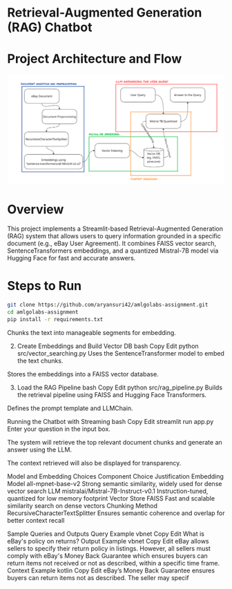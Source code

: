 # Retrieval-Augmented Generation (RAG) Chatbot


# Project Architecture and Flow

![Architecture](Images/RAG_Architecture.png)



# Overview
This project implements a Streamlit-based Retrieval-Augmented Generation (RAG) system that allows users to query information grounded in a specific document (e.g., eBay User Agreement). It combines FAISS vector search, SentenceTransformers embeddings, and a quantized Mistral-7B model via Hugging Face for fast and accurate answers.


# Steps to Run

```bash 
git clone https://github.com/aryansuri42/amlgolabs-assignment.git
cd amlgolabs-assignment
pip install -r requirements.txt
```

Chunks the text into manageable segments for embedding.

2. Create Embeddings and Build Vector DB
bash
Copy
Edit
python src/vector_searching.py
Uses the SentenceTransformer model to embed the text chunks.

Stores the embeddings into a FAISS vector database.

3. Load the RAG Pipeline
bash
Copy
Edit
python src/rag_pipeline.py
Builds the retrieval pipeline using FAISS and Hugging Face Transformers.

Defines the prompt template and LLMChain.

Running the Chatbot with Streaming
bash
Copy
Edit
streamlit run app.py
Enter your question in the input box.

The system will retrieve the top relevant document chunks and generate an answer using the LLM.

The context retrieved will also be displayed for transparency.

Model and Embedding Choices
Component	Choice	Justification
Embedding Model	all-mpnet-base-v2	Strong semantic similarity, widely used for dense vector search
LLM	mistralai/Mistral-7B-Instruct-v0.1	Instruction-tuned, quantized for low memory footprint
Vector Store	FAISS	Fast and scalable similarity search on dense vectors
Chunking Method	RecursiveCharacterTextSplitter	Ensures semantic coherence and overlap for better context recall

Sample Queries and Outputs
Query Example
vbnet
Copy
Edit
What is eBay's policy on returns?
Output Example
vbnet
Copy
Edit
eBay allows sellers to specify their return policy in listings. However, all sellers must comply with eBay's Money Back Guarantee which ensures buyers can return items not received or not as described, within a specific time frame.
Context Example
kotlin
Copy
Edit
eBay’s Money Back Guarantee ensures buyers can return items not as described. The seller may specif
